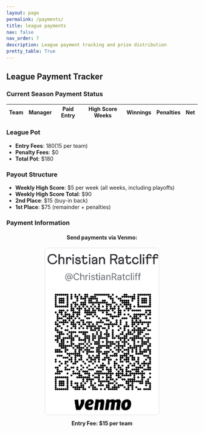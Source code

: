 ```yaml
---
layout: page
permalink: /payments/
title: league payments
nav: false
nav_order: 7
description: League payment tracking and prize distribution
pretty_table: True
---
```

<style>
  table[data-toggle="table"] tbody td {
    color: #2c3e50 !important;
  }
</style>
## League Payment Tracker


### Current Season Payment Status

<table
data-click-to-select="true"
data-search="false"
data-toggle="table"
data-url="{{ "/assets/json/payments/current_season.json" }}">
<thead>
<tr>
<th data-field="team" data-halign="left" data-align="left" data-sortable="false">Team</th>
<th data-field="manager" data-halign="left" data-align="left" data-sortable="false">Manager</th>
<th data-field="paid" data-halign="center" data-align="center" data-sortable="true">Paid Entry</th>
<th data-field="high_scoring_weeks" data-halign="center" data-align="center" data-sortable="true">High Score Weeks</th>
<th data-field="winnings" data-halign="center" data-align="center" data-sortable="false">Winnings</th>
<th data-field="penalties" data-halign="center" data-align="center" data-sortable="false">Penalties</th>
<th data-field="net" data-halign="center" data-align="center" data-sortable="false">Net</th>
</tr>
</thead>
</table>


### League Pot

- **Entry Fees**: $180 ($15 per team)
- **Penalty Fees**: $0
- **Total Pot**: $180


### Payout Structure

- **Weekly High Score**: $5 per week (all weeks, including playoffs)
- **Weekly High Score Total**: $90
- **2nd Place**: $15 (buy-in back)
- **1st Place**: $75 (remainder + penalties)


### Payment Information

<div style='text-align: center; margin: 20px 0;'>
    <h4>Send payments via Venmo:</h4>
    <img src='/assets/img/Venmo.png' alt='Venmo QR Code' style='max-width: 300px; border: 1px solid #ddd; border-radius: 8px;'>
    <p style='margin-top: 10px;'><strong>Entry Fee: $15 per team</strong></p>
</div>
